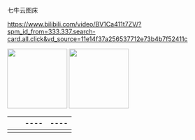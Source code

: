 七牛云图床

https://www.bilibili.com/video/BV1Ca411t7ZV/?spm_id_from=333.337.search-card.all.click&vd_source=11e14f37a256537712e73b4b7f52411c

  <img align="" height="137px" src="https://github-readme-stats.vercel.app/api?username=xxxsjan&hide_title=true&hide_border=true&show_icons=true&include_all_commits=true&line_height=21&bg_color=0,EC6C6C,FFD479,FFFC79,73FA79&theme=graywhite&locale=cn" />   <img align="" height="137px" src="https://github-readme-stats.vercel.app/api/top-langs/?username=xxxsjan&hide_title=true&hide_border=true&layout=compact&bg_color=0,73FA79,73FDFF,D783FF&theme=graywhite&locale=cn" />  



|      |      | ---- | ---- |
| ---- | ---- | ---- | ---- |
|      |      |      |      |




